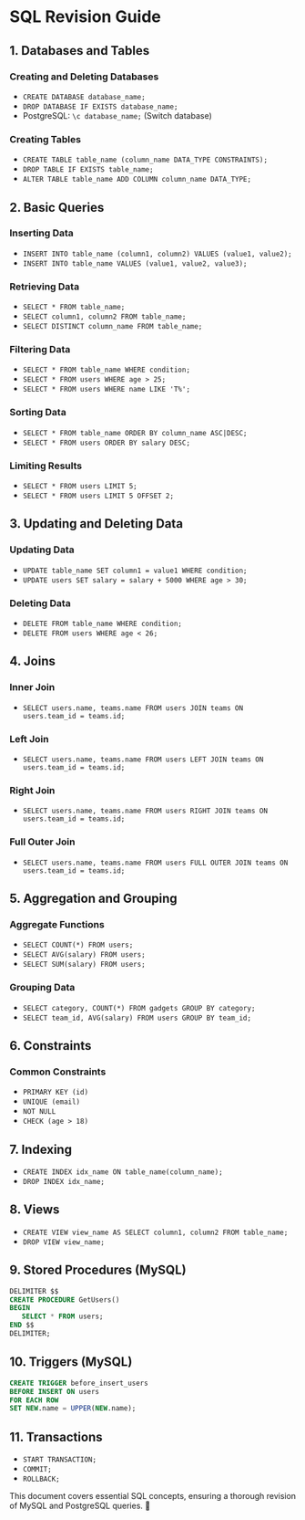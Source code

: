 # SQL Revision Guide

## 1. Databases and Tables
### Creating and Deleting Databases
- `CREATE DATABASE database_name;`
- `DROP DATABASE IF EXISTS database_name;`
- PostgreSQL: `\c database_name;` (Switch database)

### Creating Tables
- `CREATE TABLE table_name (column_name DATA_TYPE CONSTRAINTS);`
- `DROP TABLE IF EXISTS table_name;`
- `ALTER TABLE table_name ADD COLUMN column_name DATA_TYPE;`

## 2. Basic Queries
### Inserting Data
- `INSERT INTO table_name (column1, column2) VALUES (value1, value2);`
- `INSERT INTO table_name VALUES (value1, value2, value3);`

### Retrieving Data
- `SELECT * FROM table_name;`
- `SELECT column1, column2 FROM table_name;`
- `SELECT DISTINCT column_name FROM table_name;`

### Filtering Data
- `SELECT * FROM table_name WHERE condition;`
- `SELECT * FROM users WHERE age > 25;`
- `SELECT * FROM users WHERE name LIKE 'T%';`

### Sorting Data
- `SELECT * FROM table_name ORDER BY column_name ASC|DESC;`
- `SELECT * FROM users ORDER BY salary DESC;`

### Limiting Results
- `SELECT * FROM users LIMIT 5;`
- `SELECT * FROM users LIMIT 5 OFFSET 2;`

## 3. Updating and Deleting Data
### Updating Data
- `UPDATE table_name SET column1 = value1 WHERE condition;`
- `UPDATE users SET salary = salary + 5000 WHERE age > 30;`

### Deleting Data
- `DELETE FROM table_name WHERE condition;`
- `DELETE FROM users WHERE age < 26;`

## 4. Joins
### Inner Join
- `SELECT users.name, teams.name FROM users JOIN teams ON users.team_id = teams.id;`

### Left Join
- `SELECT users.name, teams.name FROM users LEFT JOIN teams ON users.team_id = teams.id;`

### Right Join
- `SELECT users.name, teams.name FROM users RIGHT JOIN teams ON users.team_id = teams.id;`

### Full Outer Join
- `SELECT users.name, teams.name FROM users FULL OUTER JOIN teams ON users.team_id = teams.id;`

## 5. Aggregation and Grouping
### Aggregate Functions
- `SELECT COUNT(*) FROM users;`
- `SELECT AVG(salary) FROM users;`
- `SELECT SUM(salary) FROM users;`

### Grouping Data
- `SELECT category, COUNT(*) FROM gadgets GROUP BY category;`
- `SELECT team_id, AVG(salary) FROM users GROUP BY team_id;`

## 6. Constraints
### Common Constraints
- `PRIMARY KEY (id)`
- `UNIQUE (email)`
- `NOT NULL`
- `CHECK (age > 18)`

## 7. Indexing
- `CREATE INDEX idx_name ON table_name(column_name);`
- `DROP INDEX idx_name;`

## 8. Views
- `CREATE VIEW view_name AS SELECT column1, column2 FROM table_name;`
- `DROP VIEW view_name;`

## 9. Stored Procedures (MySQL)
```sql
DELIMITER $$
CREATE PROCEDURE GetUsers()
BEGIN
   SELECT * FROM users;
END $$
DELIMITER;
```

## 10. Triggers (MySQL)
```sql
CREATE TRIGGER before_insert_users
BEFORE INSERT ON users
FOR EACH ROW
SET NEW.name = UPPER(NEW.name);
```

## 11. Transactions
- `START TRANSACTION;`
- `COMMIT;`
- `ROLLBACK;`

This document covers essential SQL concepts, ensuring a thorough revision of MySQL and PostgreSQL queries. 🚀

